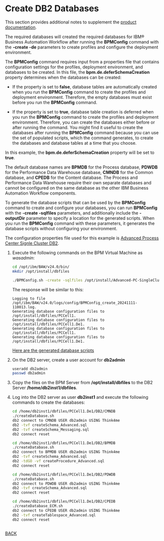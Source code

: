 # Create DB2 Databases

This section provides additional notes to supplement the [product documentation](https://www.ibm.com/docs/en/baw/24.x?topic=command-creating-db2-databases).

The required databases will created the required databases for IBM® Business Automation Workflow after running the **BPMConfig** command with the **-create -de** parameters to create profiles and configure the deployment environment.

The **BPMConfig** command requires input from a properties file that contains configuration settings for the profiles, deployment environment, and databases to be created. In this file, the **bpm.de.deferSchemaCreation** property determines when the databases can be created:

* If the property is set to **false**, database tables are automatically created when you run the **BPMConfig** command to create the profiles and deployment environment. Therefore, the empty databases must exist before you run the **BPMConfig** command.

* If the property is set to **true**, database table creation is deferred when you run the **BPMConfig** command to create the profiles and deployment environment. Therefore, you can create the databases either before or after running the command. You might find it useful to create the databases after running the **BPMConfig** command because you can use the set of populated scripts, which the command generates, to create the databases and database tables at a time that you choose.

In this example, the **bpm.de.deferSchemaCreation** property will be set to **true**.

The default database names are **BPMDB** for the Process database, **PDWDB** for the Performance Data Warehouse database, **CMNDB** for the Common database, and **CPEDB** for the Content database. The Process and Performance Data Warehouse require their own separate databases and cannot be configured on the same database as the other IBM Business Automation Workflow components.

To generate the database scripts that can be used by the **BPMConfig** command to create and configure your databases, you can run **BPMConfig** with the **-create -sqlfiles** parameters, and additionally include the **-outputDir** parameter to specify a location for the generated scripts. When you run the **BPMConfig** command with these parameters, it generates the database scripts without configuring your environment.

The configuration properties file used for this example is [Advanced Process Center Signle Cluster DB2](./Advanced-PC-SingleCluster-DB2.properties).

1. Execute the following commands on the BPM Virtual Machine as _wasadmin_:

   ```sh
   cd /opt/ibm/BAW/v24.0/bin/
   mkdir /opt/install/dbfiles

   ./BPMConfig.sh -create -sqlfiles /opt/install/Advanced-PC-SingleCluster-DB2.properties -outputDir /opt/install/dbfiles/
   ```

   The response will be similar to this:

   ```text
   Logging to file /opt/ibm/BAW/v24.0/logs/config/BPMConfig_create_20241111-110013.log.
   Generating database configuration files to /opt/install/dbfiles/PCCell1.
   Generating database configuration files to /opt/install/dbfiles/PCCell1.De1.
   Generating database configuration files to /opt/install/dbfiles/PCCell1.
   Generating database configuration files to /opt/install/dbfiles/PCCell1.De1.
   ```

   [Here are the generated database scripts](./dbfiles/)

2. On the DB2 server, create a user account for **db2admin**

   ```sh
   useradd db2admin
   passwd db2admin
   ```

3. Copy the files on the BPM Server from **/opt/install/dbfiles** to the DB2 Server **/home/db2inst1/dbfiles**.

4. Log into the DB2 server as user **db2inst1** and execute the following commands to create the databases:

   ```sh
   cd /home/db2inst1/dbfiles/PCCell1.De1/DB2/CMNDB
   ./createDatabase.sh
   db2 connect to CMNDB USER db2admin USING Think4me
   db2 -tvf createSchema_Advanced.sql
   db2 -tvf createSchema_Messaging.sql
   db2 connect reset

   cd /home/db2inst1/dbfiles/PCCell1.De1/DB2/BPMDB
   ./createDatabase.sh
   db2 connect to BPMDB USER db2admin USING Think4me
   db2 -tvf createSchema_Advanced.sql
   db2 -tdGO -vf createProcedure_Advanced.sql
   db2 connect reset

   cd /home/db2inst1/dbfiles/PCCell1.De1/DB2/PDWDB
   ./createDatabase.sh
   db2 connect to PDWDB USER db2admin USING Think4me  
   db2 -tvf createSchema_Advanced.sql
   db2 connect reset

   cd /home/db2inst1/dbfiles/PCCell1.De1/DB2/CPEDB
   ./createDatabase_ECM.sh
   db2 connect to CPEDB USER db2admin USING Think4me
   db2 -tvf createTablespace_Advanced.sql
   db2 connect reset
  
   ```

[BACK](./install-traditional.md)
